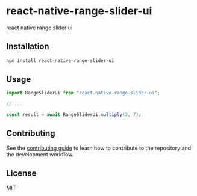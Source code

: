 # react-native-range-slider-ui

react native range slider ui

## Installation

```sh
npm install react-native-range-slider-ui
```

## Usage

```js
import RangeSliderUi from "react-native-range-slider-ui";

// ...

const result = await RangeSliderUi.multiply(3, 7);
```

## Contributing

See the [contributing guide](CONTRIBUTING.md) to learn how to contribute to the repository and the development workflow.

## License

MIT
